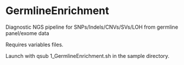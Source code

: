 # GermlineEnrichment

Diagnostic NGS pipeline for SNPs/Indels/CNVs/SVs/LOH from germline panel/exome data

Requires variables files.

Launch with qsub 1_GermlineEnrichment.sh in the sample directory.
